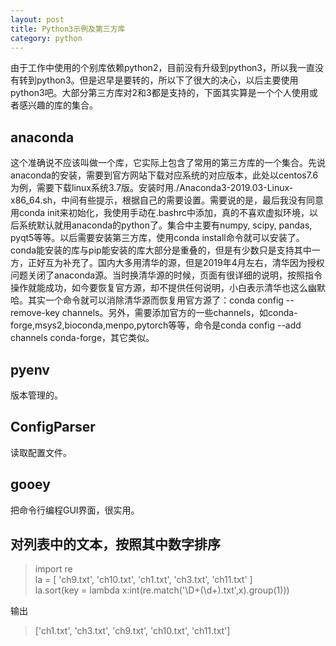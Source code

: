```yaml
---
layout: post
title: Python3示例及第三方库
category: python
---
```

由于工作中使用的个别库依赖python2，目前没有升级到python3，所以我一直没有转到python3。但是迟早是要转的，所以下了很大的决心，以后主要使用python3吧。大部分第三方库对2和3都是支持的，下面其实算是一个个人使用或者感兴趣的库的集合。

## anaconda
这个准确说不应该叫做一个库，它实际上包含了常用的第三方库的一个集合。先说anaconda的安装，需要到官方网站下载对应系统的对应版本，此处以centos7.6为例，需要下载linux系统3.7版。安装时用./Anaconda3-2019.03-Linux-x86_64.sh，中间有些提示，根据自己的需要设置。需要说的是，最后我没有同意用conda init来初始化，我使用手动在.bashrc中添加，真的不喜欢虚拟环境，以后系统默认就用anaconda的python了。集合中主要有numpy, scipy, pandas, pyqt5等等。以后需要安装第三方库，使用conda install命令就可以安装了。conda能安装的库与pip能安装的库大部分是重叠的，但是有少数只是支持其中一方，正好互为补充了。国内大多用清华的源，但是2019年4月左右，清华因为授权问题关闭了anaconda源。当时换清华源的时候，页面有很详细的说明，按照指令操作就能成功，如今要恢复官方源，却不提供任何说明，小白表示清华也这么幽默哈。其实一个命令就可以消除清华源而恢复用官方源了：conda config --remove-key channels。另外，需要添加官方的一些channels，如conda-forge,msys2,bioconda,menpo,pytorch等等，命令是conda config --add channels conda-forge，其它类似。

## pyenv
版本管理的。
## ConfigParser
读取配置文件。
## gooey
把命令行编程GUI界面，很实用。
## 对列表中的文本，按照其中数字排序
> import re  
> la = [ 'ch9.txt', 'ch10.txt', 'ch1.txt', 'ch3.txt', 'ch11.txt' ]  
> la.sort(key = lambda x:int(re.match('\D+(\d+)\.txt',x).group(1)))  
> 

输出
> ['ch1.txt', 'ch3.txt', 'ch9.txt', 'ch10.txt', 'ch11.txt']
